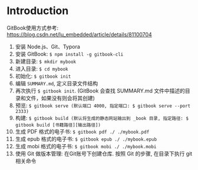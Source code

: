 # Introduction

GitBook使用方式参考: https://blog.csdn.net/lu_embedded/article/details/81100704



1. 安装 Node.js、Git、Typora
2. 安装 GitBook: ` $ npm install -g gitbook-cli `
3. 新建目录: ` $ mkdir mybook `
4. 进入目录: ` $ cd mybook `
5. 初始化: ` $ gitbook init `
6. 编辑 `SUMMARY.md`, 定义目录文件结构
7. 再次执行 ` $ gitbook init `. (GitBook 会查找 SUMMARY.md 文件中描述的目录和文件，如果没有则会将其创建)
8. 预览: ` $ gitbook serve (默认端口 4000, 指定端口: $ gitbook serve --port 2333) `
9. 构建: ` $ gitbook build (默认将生成的静态网站输出到 _book 目录, 指定路径: $ gitbook build [书籍路径][输出路径]) `
10. 生成 PDF 格式的电子书: ` $ gitbook pdf ./ ./mybook.pdf `
11. 生成 epub 格式的电子书: ` $ gitbook epub ./ ./mybook.epub `
12. 生成 mobi 格式的电子书: ` $ gitbook mobi ./ ./mybook.mobi `
13. 使用 Git 做版本管理: 在Git账号下创建仓库. 按照 Git 的步骤, 在目录下执行 git 相关命令